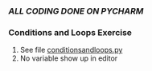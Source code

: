 ### *ALL CODING DONE ON PYCHARM*
### Conditions and Loops Exercise
1) See file [conditionsandloops.py](https://github.com/meronalemu101/Assignment4/blob/main/conditionalsandloops.py)
2) No variable show up in editor
